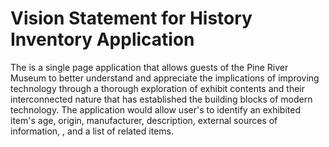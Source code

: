 # Vision Statement for History Inventory Application

The <application name> is a single page application that allows guests of the Pine River Museum to better understand and appreciate the implications of improving technology through a thorough exploration of exhibit contents and their interconnected nature that has established the building blocks of modern technology. The application would allow user's to identify an exhibited item's age, origin, manufacturer, description, external sources of information, <include extra info>, and a list of related items. 